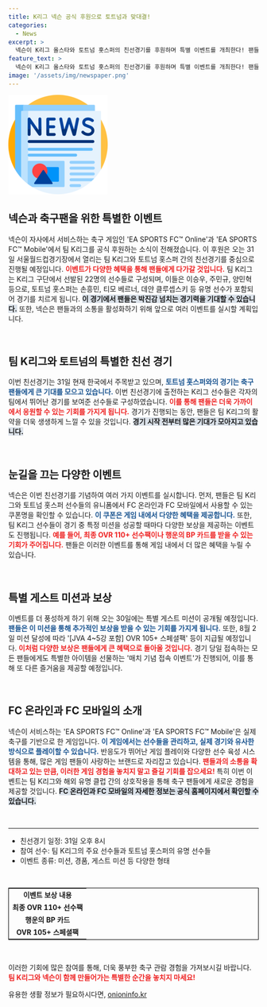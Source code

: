 ```yaml
---
title: K리그 넥슨 공식 후원으로 토트넘과 맞대결!
categories:
  - News
excerpt: >
  넥슨이 K리그 올스타와 토트넘 홋스퍼의 친선경기를 후원하며 특별 이벤트를 개최한다! 팬들을 위한 다양한 보상이 마련된 이번 경기, 기대감을 모은다. 상세 내용은 공식 홈페이지에서 확인하세요!
feature_text: >
  넥슨이 K리그 올스타와 토트넘 홋스퍼의 친선경기를 후원하며 특별 이벤트를 개최한다! 팬들을 위한 다양한 보상이 마련된 이번 경기, 기대감을 모은다. 상세 내용은 공식 홈페이지에서 확인하세요!
image: '/assets/img/newspaper.png'
---
```


<p><img src="/assets/img/newspaper.png" alt="kimp 속보" /></p>

<h2 data-ke-size="size26">넥슨과 축구팬을 위한 특별한 이벤트</h2> 

<p data-ke-size="size16">넥슨이 자사에서 서비스하는 축구 게임인 'EA SPORTS FC™ Online'과 'EA SPORTS FC™ Mobile'에서 팀 K리그를 공식 후원하는 소식이 전해졌습니다. 이 후원은 오는 31일 서울월드컵경기장에서 열리는 팀 K리그와 토트넘 홋스퍼 간의 친선경기를 중심으로 진행될 예정입니다. <b><span style="color: #ee2323;">이벤트가 다양한 혜택을 통해 팬들에게 다가갈 것입니다.</span></b> 팀 K리그는 K리그 구단에서 선발된 22명의 선수들로 구성되며, 이들은 이승우, 주민규, 양민혁 등으로, 토트넘 홋스퍼는 손흥민, 티모 베르너, 데얀 클루셉스키 등 유명 선수가 포함되어 경기를 치르게 됩니다. <b><span style="background-color: #21538527;">이 경기에서 팬들은 박진감 넘치는 경기력을 기대할 수 있습니다.</span></b> 또한, 넥슨은 팬들과의 소통을 활성화하기 위해 앞으로 여러 이벤트를 실시할 계획입니다.</p>

<p data-ke-size="size16">&nbsp;</p>

<h2 data-ke-size="size26">팀 K리그와 토트넘의 특별한 친선 경기</h2>

<p data-ke-size="size16">이번 친선경기는 31일 현재 한국에서 주목받고 있으며, <b><span style="color: #1a5490;">토트넘 홋스퍼와의 경기는 축구팬들에게 큰 기대를 모으고 있습니다.</span></b> 이번 친선경기에 출전하는 K리그 선수들은 각자의 팀에서 뛰어난 경기를 보여준 선수들로 구성하였습니다. <b><span style="color: #ee2323;">이를 통해 팬들은 더욱 가까이에서 응원할 수 있는 기회를 가지게 됩니다.</span></b> 경기가 진행되는 동안, 팬들은 팀 K리그의 활약을 더욱 생생하게 느낄 수 있을 것입니다. <b><span style="background-color: #21538527;">경기 시작 전부터 많은 기대가 모아지고 있습니다.</span></b></p>

<p data-ke-size="size16">&nbsp;</p>

<h2 data-ke-size="size26">눈길을 끄는 다양한 이벤트</h2>

<p data-ke-size="size16">넥슨은 이번 친선경기를 기념하여 여러 가지 이벤트를 실시합니다. 먼저, 팬들은 팀 K리그와 토트넘 홋스퍼 선수들의 유니폼에서 FC 온라인과 FC 모바일에서 사용할 수 있는 쿠폰명을 확인할 수 있습니다. <b><span style="color: #1a5490;">이 쿠폰은 게임 내에서 다양한 혜택을 제공합니다.</span></b> 또한, 팀 K리그 선수들이 경기 중 특정 미션을 성공할 때마다 다양한 보상을 제공하는 이벤트도 진행됩니다. <b><span style="color: #ee2323;">예를 들어, 최종 OVR 110+ 선수팩이나 행운의 BP 카드를 받을 수 있는 기회가 주어집니다.</span></b> 팬들은 이러한 이벤트를 통해 게임 내에서 더 많은 혜택을 누릴 수 있습니다.</p>

<p data-ke-size="size16">&nbsp;</p>

<h2 data-ke-size="size26">특별 게스트 미션과 보상</h2>

<p data-ke-size="size16">이벤트를 더 풍성하게 하기 위해 오는 30일에는 특별 게스트 미션이 공개될 예정입니다. <b><span style="color: #1a5490;">팬들은 이 미션을 통해 추가적인 보상을 받을 수 있는 기회를 가지게 됩니다.</span></b> 또한, 8월 2일 미션 달성에 따라 '[JVA 4~5강 포함] OVR 105+ 스페셜팩' 등이 지급될 예정입니다. <b><span style="color: #ee2323;">이처럼 다양한 보상은 팬들에게 큰 혜택으로 돌아올 것입니다.</span></b> 경기 당일 접속하는 모든 팬들에게도 특별한 아이템을 선물하는 '매치 기념 접속 이벤트'가 진행되어, 이를 통해 또 다른 즐거움을 제공할 예정입니다.</p>

<p data-ke-size="size16">&nbsp;</p>

<h2 data-ke-size="size26">FC 온라인과 FC 모바일의 소개</h2>

<p data-ke-size="size16">넥슨이 서비스하는 'EA SPORTS FC™ Online'과 'EA SPORTS FC™ Mobile'은 실제 축구를 기반으로 한 게임입니다. <b><span style="color: #1a5490;">이 게임에서는 선수들을 관리하고, 실제 경기와 유사한 방식으로 플레이할 수 있습니다.</span></b> 반응도가 뛰어난 게임 플레이와 다양한 선수 육성 시스템을 통해, 많은 게임 팬들이 사랑하는 브랜드로 자리잡고 있습니다. <b><span style="color: #ee2323;">팬들과의 소통을 확대하고 있는 만큼, 이러한 게임 경험을 놓치지 말고 즐길 기회를 잡으세요!</span></b> 특히 이번 이벤트는 팀 K리그와 해외 유명 클럽 간의 상호작용을 통해 축구 팬들에게 새로운 경험을 제공할 것입니다. <b><span style="background-color: #21538527;">FC 온라인과 FC 모바일의 자세한 정보는 공식 홈페이지에서 확인할 수 있습니다.</span></b></p>

<p data-ke-size="size16">&nbsp;</p>

<hr />

<ul>
  <li>친선경기 일정: 31일 오후 8시</li>
  <li>참여 선수: 팀 K리그의 주요 선수들과 토트넘 홋스퍼의 유명 선수들</li>
  <li>이벤트 종류: 미션, 경품, 게스트 미션 등 다양한 형태</li>
</ul>

<p data-ke-size="size16">&nbsp;</p>

<table style="width: 100%; border: 1px solid black;">
  <tr>
    <td style="text-align: center; height: 17px;"><b>이벤트 보상 내용</b></td>
  </tr>
  <tr>
    <td style="text-align: center; height: 17px;"><b>최종 OVR 110+ 선수팩</b></td>
  </tr>
  <tr>
    <td style="text-align: center; height: 17px;"><b>행운의 BP 카드</b></td>
  </tr>
  <tr>
    <td style="text-align: center; height: 17px;"><b>OVR 105+ 스페셜팩</b></td>
  </tr>
</table>

<p data-ke-size="size16">&nbsp;</p>

<p data-ke-size="size16">이러한 기회에 많은 참여를 통해, 더욱 풍부한 축구 관람 경험을 가져보시길 바랍니다. <b><span style="color: #ee2323;">팀 K리그와 넥슨이 함께 만들어가는 특별한 순간을 놓치지 마세요!</span></b></p>
유용한 생활 정보가 필요하시다면, <a href="https://onioninfo.kr" rel="dofollow">onioninfo.kr</a>


